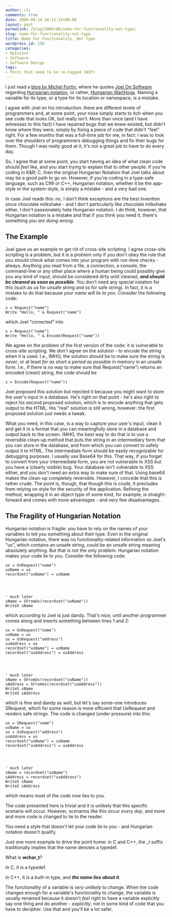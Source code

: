 ```yaml
---
author: rlc
comments: true
date: 2009-08-14 16:12:15+00:00
layout: post
permalink: /blog/2009/08/name-for-functionality-not-type/
slug: name-for-functionality-not-type
title: Name For Functionality, Not Type
wordpress_id: 158
categories:
- Opinions
- Software
- Software Design
tags:
- Posts that need to be re-tagged (WIP)
---
```


I just read a [blog by Michel Fortin](http://web.archive.org/web/20111208114024/http://michelf.com/weblog/2009/hungarian-notation-the-original/), where he quotes [Joel On Software](http://www.joelonsoftware.com/articles/Wrong.html) regarding [Hungarian notation](http://en.wikipedia.org/wiki/Hungarian_notation), or rather, [Hungarian WartHogs](http://www.ddj.com/cpp/184403804). Naming a variable for its type, or a type for its location or namespace, is a mistake.

I agree with Joel on his introduction: there are different levels of programmers and, at some point, your nose simply starts to itch when you see code that looks OK, but really isn't. More than once (and I have witnesses to this fact) I have repaired bugs that we knew existed, but didn't know where they were, simply by fixing a piece of code that didn't "feel" right. For a few months that was a full-time job for me, in fact: I was to look over the shoulders of programmers debugging things and fix their bugs for them. Though I was really good at it, it's not a great job to have to do every day.

So, I agree that at some point, you start having an idea of what clean code should _feel_ like, and you start trying to explain that to other people. If you're coding in K&R; C, then the original Hungarian Notation that Joel talks about may be a good path to go on. However, if you're coding in a type-safe language, such as C99 or C++, Hungarian notation, whether it be the app-style or the system-style, is simply a mistake - and a very bad one.

In case Joel reads this: no, I don't think exceptions are the best invention since chocolate milkshake - and I don't particularly like chocolate milkshake either. I don't passionately hate Hungarian notation. I _do_ think, however, that Hungarian notation is a mistake and that if you think you need it, there's something _you are doing wrong_.


## The Example


Joel gave us an example to get rid of cross-site scripting. I agree cross-site scripting is a problem, but it is a problem only if you don't obey the rule that you should check what comes into your program with run-time checks - always. Anything you read from a file, a connection, a console, the command-line or any other place where a human being could possibly give you any kind of input, should be considered dirty until cleaned, **_and should be cleaned as soon as possible_**. You don't need any special notation for this (such as us for unsafe string and ss for safe string). In fact, it is a mistake to do that because _your name will lie to you_. Consider the following code: 
    
    s = Request("name")
    Write "Hello, " & Request("name")

which Joel "corrected" into 
    
    s = Request("name")
    Write "Hello, " & Encode(Request("name"))

We agree on the problem of the first version of the code: it is vulnerable to cross-site scripting. We don't agree on the solution - to encode the string when it is used. I.e., IMHO, the solution should be to make sure the string is _never_, or at least _for as short a period as possible_ in memory in an unsafe form. I.e., if there is no way to make sure that Request("name") returns an encoded (clean) string, the code should be 
    
    s = Encode(Request("name"))

Joel proposed this solution but rejected it because you might want to store the user's input in a database. He's right on that point - he's also right to reject his second proposed solution, which is to encode anything that gets output to the HTML. His "real" solution is still wrong, however: the first proposed solution just needs a tweak.

What you need, in this case, is a way to capture your user's input, clean it and get it in a format that you can meaningfully store in a database and output back to the screen. IMHO, the best way to do that is to use a reversible clean-up method that puts the string in an intermediary form that you can store in the database, and from which you can convert to safely output it to HTML. The intermediate form should be easily recognizable for debugging purposes. I usually use Base64 for this. That way, if you forget to convert from your intermediate form, you are not vulnerable to XSS but you have a (clearly visible) bug. Your database isn't vulnerable to XSS either, and you don't need an extra way to make sure of that. Using base64 makes the clean-up completely reversible. However, I concede that this is rather crude. The point is, though, that though this is crude, it precludes from relying on style for the security of the application. Refining the method, wrapping it in an object type of some kind, for example, is straight-forward and comes with more advantages - and very few disadvantages.



## The Fragility of Hungarian Notation


Hungarian notation is fragile: you have to rely on the names of your variables to tell you something about their type. Even in the original Hungarian notation, there was no functionality-related information so Joel's "us", which contains an unsafe string, could be an unsafe string meaning absolutely anything. But that is not the only problem. Hungarian notation makes your code lie to you. Consider the following code:
    
    us = UsRequest("name")
    usName = us
    recordset("usName") = usName
    
    
    
    
    ' much later
    sName = SFromUs(recordset("usName"))
    WriteS sName

which according to Joel is just dandy. That's nice, until another programmer comes along and inserts something between lines 1 and 2: 
    
    us = UsRequest("name")
    usName = us
    us = UsRequest("address")
    usAddress = us
    recordset("usName") = usName
    recordset("usAddress") = usAddress
    
    
    
    
    ' much later
    sName = SFromUs(recordset("usName"))
    sAddress = SFromUs(recordset("usAddress"))
    WriteS sName
    WriteS sAddress

which is fine and dandy as well, but let's say some-one introduces SRequest, which for some reason is more efficient that UsRequest and renders safe strings. The code is changed (under pressure) into this:
    
    us = SRequest("name")
    usName = us
    us = UsRequest("address")
    usAddress = us
    recordset("usName") = usName
    recordset("usAddress") = usAddress
    
    
    
    
    ' much later
    sName = recordset("usName")
    sAddress = recordset("usAddress")
    WriteS sName
    WriteS sAddress

which means most of the code now lies to you.

The code presented here is trivial and it is unlikely that this specific scenario will occur. However, scenarios like this occur _every day_, and more and more code is changed to lie to the reader.

You need a style that doesn't let your code lie to you - and Hungarian notation doesn't qualify.

Just one more example to drive the point home: in C and C++, the _t suffix traditionally implies that the name denotes a typedef.

What is **wchar_t**?

In C, it is a typedef.

In C++, it is a built-in type, and _**the name lies about it**_.

The functionality of a variable is _very unlikely_ to change. When the code changes enough for a variable's functionality to change, the variable is usually renamed because it doesn't _feel_ right to have a variable explicitly say one thing and do another - _explicitly_, not in some kind of code that you have to decipher. Use that and you'll be a lot safer.
